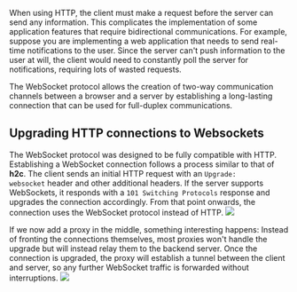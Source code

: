 When using HTTP, the client must make a request before the server can send any information. This complicates the implementation of some application features that require bidirectional communications. For example, suppose you are implementing a web application that needs to send real-time notifications to the user. Since the server can't push information to the user at will, the client would need to constantly poll the server for notifications, requiring lots of wasted requests.

The WebSocket protocol allows the creation of two-way communication channels between a browser and a server by establishing a long-lasting connection that can be used for full-duplex communications.

## Upgrading HTTP connections to Websockets

The WebSocket protocol was designed to be fully compatible with HTTP. Establishing a WebSocket connection follows a process similar to that of **h2c**. The client sends an initial HTTP request with an `Upgrade: websocket` header and other additional headers. If the server supports WebSockets, it responds with a `101 Switching Protocols` response and upgrades the connection accordingly. From that point onwards, the connection uses the WebSocket protocol instead of HTTP.
	![](Pasted%20image%2020250215032347.png)

If we now add a proxy in the middle, something interesting happens: Instead of fronting the connections themselves, most proxies won't handle the upgrade but will instead relay them to the backend server. Once the connection is upgraded, the proxy will establish a tunnel between the client and server, so any further WebSocket traffic is forwarded without interruptions.
	![](Pasted%20image%2020250215032434.png)



